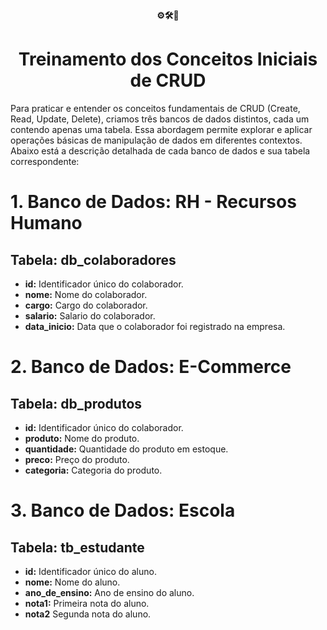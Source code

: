 

<div align="center">
  <strong>⚙️🛠️🔧</strong>
</div>
<div align="center">
  <h1 align="center">Treinamento dos Conceitos Iniciais de CRUD</h1>
</div>

Para praticar e entender os conceitos fundamentais de CRUD (Create, Read, Update, Delete), criamos três bancos de dados distintos, cada um contendo apenas uma tabela. Essa abordagem permite explorar e aplicar operações básicas de manipulação de dados em diferentes contextos. Abaixo está a descrição detalhada de cada banco de dados e sua tabela correspondente:

<h1>1. Banco de Dados: RH - Recursos Humano</h1>
<h2>Tabela: db_colaboradores</h2>

* <strong>id:</strong> Identificador único do colaborador.
* <strong>nome:</strong> Nome do colaborador.
* <strong>cargo:</strong> Cargo do colaborador.
* <strong>salario:</strong> Salario do colaborador.
* <strong>data_inicio:</strong> Data que o colaborador foi registrado na empresa.
  
<h1>2. Banco de Dados: E-Commerce</h1>
<h2>Tabela: db_produtos</h2>

* <strong>id:</strong> Identificador único do colaborador.
* <strong>produto:</strong> Nome do produto.
* <strong>quantidade:</strong> Quantidade do produto em estoque.
* <strong>preco:</strong> Preço do produto.
* <strong>categoria:</strong> Categoria do produto.
  
<h1>3. Banco de Dados: Escola</h1>
<h2>Tabela: tb_estudante</h2>

* <strong>id:</strong> Identificador único do aluno.
* <strong>nome:</strong> Nome do aluno.
* <strong>ano_de_ensino:</strong> Ano de ensino do aluno.
* <strong>nota1:</strong> Primeira nota do aluno.
* <strong>nota2</strong> Segunda nota do aluno.
